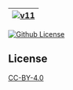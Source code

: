 | [![v11](https://setetres.s3.amazonaws.com/setetres.st/img/share-v11.png?v=2&raw=true)](http://setetres.st) |
| ----------------------------------------------------------------------------------------------------------- |

[![Github License](https://img.shields.io/github/license/setetres/v11.svg?v=3)](https://github.com/setetres/v11/blob/master/LICENSE)

License
-------

[CC-BY-4.0]

[http://setetres.st]: http://setetres.st
[CC-BY-4.0]: http://creativecommons.org/licenses/by/4.0
